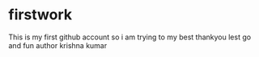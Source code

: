 # firstwork
This is my first github account so i am trying to my best thankyou lest go and fun
author krishna kumar

